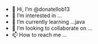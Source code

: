 - 👋 Hi, I’m @donatellob13
- 👀 I’m interested in ...
- 🌱 I’m currently learning ...java
- 💞️ I’m looking to collaborate on ...
- 📫 How to reach me ...

<!---
donatellob13/donatellob13 is a ✨ special ✨ repository because its `README.md` (this file) appears on your GitHub profile.
You can click the Preview link to take a look at your changes.
--->
